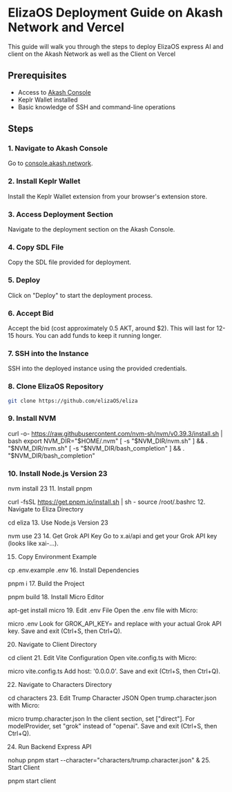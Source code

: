 # ElizaOS Deployment Guide on Akash Network and Vercel

This guide will walk you through the steps to deploy ElizaOS express AI and client on the Akash Network as well as the Client on Vercel

## Prerequisites

- Access to [Akash Console](https://console.akash.network)
- Keplr Wallet installed
- Basic knowledge of SSH and command-line operations

## Steps

### 1. Navigate to Akash Console

Go to [console.akash.network](https://console.akash.network).

### 2. Install Keplr Wallet

Install the Keplr Wallet extension from your browser's extension store.

### 3. Access Deployment Section

Navigate to the deployment section on the Akash Console.

### 4. Copy SDL File

Copy the SDL file provided for deployment.

### 5. Deploy

Click on "Deploy" to start the deployment process.

### 6. Accept Bid

Accept the bid (cost approximately 0.5 AKT, around $2). This will last for 12-15 hours. You can add funds to keep it running longer.

### 7. SSH into the Instance

SSH into the deployed instance using the provided credentials.

### 8. Clone ElizaOS Repository

```sh
git clone https://github.com/elizaOS/eliza
```

### 9. Install NVM

curl -o- https://raw.githubusercontent.com/nvm-sh/nvm/v0.39.3/install.sh | bash
export NVM_DIR="\$HOME/.nvm"
[ -s "\$NVM_DIR/nvm.sh" ] && \. "\$NVM_DIR/nvm.sh"
[ -s "\$NVM_DIR/bash_completion" ] && \. "\$NVM_DIR/bash_completion"

### 10. Install Node.js Version 23

nvm install 23
11. Install pnpm

curl -fsSL https://get.pnpm.io/install.sh | sh -
source /root/.bashrc
12. Navigate to Eliza Directory

cd eliza
13. Use Node.js Version 23

nvm use 23
14. Get Grok API Key
Go to x.ai/api and get your Grok API key (looks like xai-...).

15. Copy Environment Example

cp .env.example .env
16. Install Dependencies

pnpm i
17. Build the Project

pnpm build
18. Install Micro Editor

apt-get install micro
19. Edit .env File
Open the .env file with Micro:


micro .env
Look for GROK_API_KEY=<YOUR-API-KEY> and replace <YOUR-API-KEY> with your actual Grok API key. Save and exit (Ctrl+S, then Ctrl+Q).

20. Navigate to Client Directory

cd client
21. Edit Vite Configuration
Open vite.config.ts with Micro:


micro vite.config.ts
Add host: '0.0.0.0'. Save and exit (Ctrl+S, then Ctrl+Q).

22. Navigate to Characters Directory

cd characters
23. Edit Trump Character JSON
Open trump.character.json with Micro:


micro trump.character.json
In the client section, set ["direct"]. For modelProvider, set "grok" instead of "openai". Save and exit (Ctrl+S, then Ctrl+Q).

24. Run Backend Express API

nohup pnpm start --character="characters/trump.character.json" &
25. Start Client

pnpm start client


